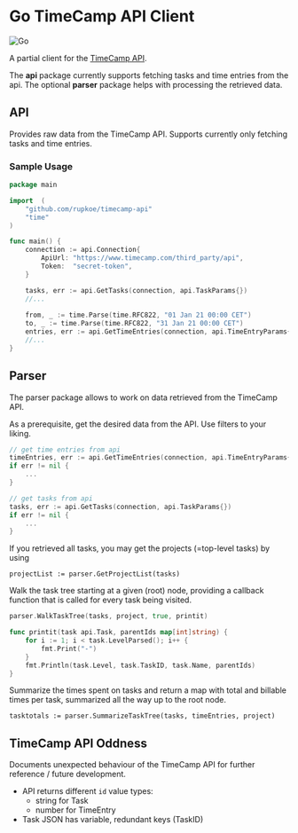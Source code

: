 # Go TimeCamp API Client

![Go](https://github.com/rupkoe/timecamp-api/workflows/Go/badge.svg)

A partial client for the [TimeCamp API](https://github.com/timecamp/timecamp-api).

The **api** package currently supports fetching tasks and time entries from the api. 
The optional **parser** package helps with processing the retrieved data.

## API

Provides raw data from the TimeCamp API. Supports currently only fetching tasks and time entries.

### Sample Usage

```Go
package main

import 	(
	"github.com/rupkoe/timecamp-api"
	"time"
)

func main() {
    connection := api.Connection{
        ApiUrl: "https://www.timecamp.com/third_party/api",
        Token:  "secret-token",
    }

    tasks, err := api.GetTasks(connection, api.TaskParams{})
    //...
    
    from, _ := time.Parse(time.RFC822, "01 Jan 21 00:00 CET")
    to, _ := time.Parse(time.RFC822, "31 Jan 21 00:00 CET")
    entries, err := api.GetTimeEntries(connection, api.TimeEntryParams{From: from, To: to})
    //...
}
```

## Parser

The parser package allows to work on data retrieved from the TimeCamp API.

As a prerequisite, get the desired data from the API. Use filters to your liking.

```go
// get time entries from api
timeEntries, err := api.GetTimeEntries(connection, api.TimeEntryParams{})
if err != nil {
    ...
}

// get tasks from api
tasks, err := api.GetTasks(connection, api.TaskParams{})
if err != nil {
    ...
}
```

If you retrieved all tasks, you may get the projects (=top-level tasks) by using

	projectList := parser.GetProjectList(tasks)

Walk the task tree starting at a given (root) node, providing a callback function that is called for every task being visited.

```go
parser.WalkTaskTree(tasks, project, true, printit)

func printit(task api.Task, parentIds map[int]string) {
    for i := 1; i < task.LevelParsed(); i++ {
        fmt.Print("-")
    }
    fmt.Println(task.Level, task.TaskID, task.Name, parentIds)
}
```
    

Summarize the times spent on tasks and return a map with total and billable times per task, summarized all the way up to the root node.

    tasktotals := parser.SummarizeTaskTree(tasks, timeEntries, project)


## TimeCamp API Oddness 

Documents unexpected behaviour of the TimeCamp API for further reference / future development.

- API returns different `id` value types:
    - string for Task
    - number for TimeEntry
- Task JSON has variable, redundant keys (TaskID)
